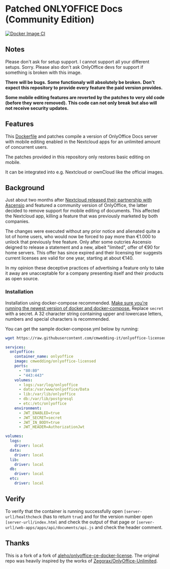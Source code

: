 # Patched ONLYOFFICE Docs (Community Edition)

[![Docker Image CI](https://github.com/cmwedding-it/onlyoffice-licensed/actions/workflows/docker-image.yml/badge.svg)](https://github.com/cmwedding-it/onlyoffice-licensed/actions/workflows/docker-image.yml)

## Notes

Please don't ask for setup support. I cannot support all your different setups. Sorry.
Please also don't ask OnlyOffice devs for support if something is broken with this image.

**There will be bugs.**
**Some functionaly will absolutely be broken.**
**Don't expect this repository to provide every feature the paid version provides.**

**Some mobile editing features are reverted by the patches to very old code (before they were removed).**
**This code can not only break but also will not receive security updates.**

## Features

This [Dockerfile](./Dockerfile) and patches compile a version of
OnlyOffice Docs server with mobile editing enabled in the Nextcloud apps for an
unlimited amount of concurrent users.

The patches provided in this repository only restores basic editing on mobile.

It can be integrated into e.g. Nextcloud or ownCloud like the official images.

## Background

Just about two months after [Nextcloud released their partnership with Ascensio](https://nextcloud.com/blog/onlyoffice-and-nextcloud-partnering-up/)
and featured a community version of OnlyOffice, the latter decided to remove
support for mobile editing of documents. This affected the Nextcloud app,
killing a feature that was previously marketed by both companies.

The changes were executed without any prior notice and alienated quite a lot of
home users, who would now be forced to pay more than €1.000 to unlock that
previously free feature. Only after some outcries Ascensio deigned to release a
statement and a new, albeit "limited", offer of €90 for home servers. This
offer has since expired and their licensing tier suggests current licenses are
valid for one year, starting at about €140.

In my opinion these deceptive practices of advertising a feature only to take
it away are unacceptable for a company presenting itself and their products as
open source.


### Installation
Installation using docker-compose recommended. 
[Make sure you're running the newest version of docker and docker-compose.](https://docs.docker.com/engine/install/)
Replace `secret` with a secret. A 32 character string containing upper and lowercase letters, numbers and special characters is recommended.

You can get the sample docker-compose.yml below by running:
```sh
wget https://raw.githubusercontent.com/cmwedding-it/onlyoffice-licensed/main/docker-compose.yml
```

```yml
services:
  onlyoffice:
    container_name: onlyoffice
    image: cmwedding/onlyoffice-licensed
    ports:
      - "80:80"
      - "443:443"
    volumes:
      - logs:/var/log/onlyoffice
      - data:/var/www/onlyoffice/Data
      - lib:/var/lib/onlyoffice
      - db:/var/lib/postgresql
      - etc:/etc/onlyoffice
    environment:
      - JWT_ENABLED=true
      - JWT_SECRET=secret
      - JWT_IN_BODY=true
      - JWT_HEADER=AuthorizationJwt

volumes:
  logs:
    driver: local
  data:
    driver: local
  lib:
    driver: local
  db:
    driver: local
  etc:
    driver: local
```

## Verify

To verify that the container is running successfully open
`[server-url]/healthcheck` (has to return `true`) and for the version number open
`[server-url]/index.html` and check the output of that page or
`[server-url]/web-apps/apps/api/documents/api.js` and check the header comment.


## Thanks

This is a fork of a fork of [aleho/onlyoffice-ce-docker-license](https://github.com/aleho/onlyoffice-ce-docker-license). The original repo was heavily inspired by the works of
[Zegorax/OnlyOffice-Unlimited](https://github.com/Zegorax/OnlyOffice-Unlimited).
